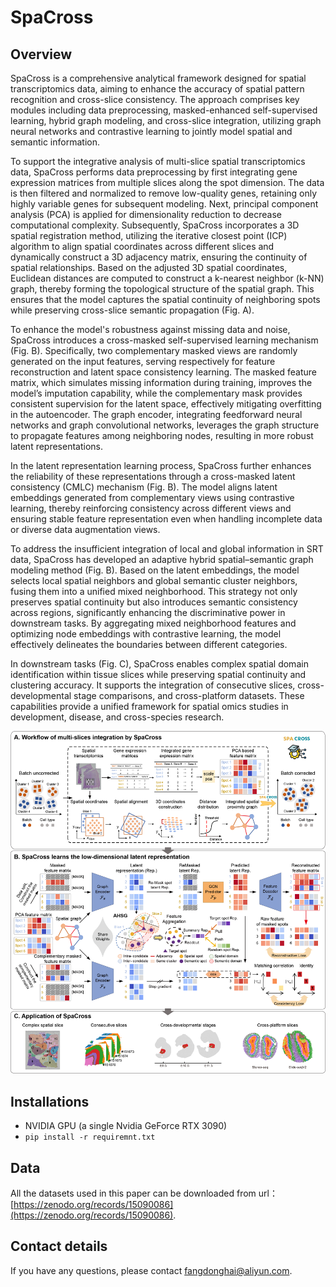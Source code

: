 # SpaCross
## Overview
SpaCross is a comprehensive analytical framework designed for spatial transcriptomics data, aiming to enhance the accuracy of spatial pattern recognition and cross-slice consistency. The approach comprises key modules including data preprocessing, masked-enhanced self-supervised learning, hybrid graph modeling, and cross-slice integration, utilizing graph neural networks and contrastive learning to jointly model spatial and semantic information. 

To support the integrative analysis of multi-slice spatial transcriptomics data, SpaCross performs data preprocessing by first integrating gene expression matrices from multiple slices along the spot dimension. The data is then filtered and normalized to remove low-quality genes, retaining only highly variable genes for subsequent modeling. Next, principal component analysis (PCA) is applied for dimensionality reduction to decrease computational complexity. Subsequently, SpaCross incorporates a 3D spatial registration method, utilizing the iterative closest point (ICP) algorithm to align spatial coordinates across different slices and dynamically construct a 3D adjacency matrix, ensuring the continuity of spatial relationships. Based on the adjusted 3D spatial coordinates, Euclidean distances are computed to construct a k-nearest neighbor (k-NN) graph, thereby forming the topological structure of the spatial graph. This ensures that the model captures the spatial continuity of neighboring spots while preserving cross-slice semantic propagation (Fig. A). 

To enhance the model's robustness against missing data and noise, SpaCross introduces a cross-masked self-supervised learning mechanism (Fig. B). Specifically, two complementary masked views are randomly generated on the input features, serving respectively for feature reconstruction and latent space consistency learning. The masked feature matrix, which simulates missing information during training, improves the model’s imputation capability, while the complementary mask provides consistent supervision for the latent space, effectively mitigating overfitting in the autoencoder. The graph encoder, integrating feedforward neural networks and graph convolutional networks, leverages the graph structure to propagate features among neighboring nodes, resulting in more robust latent representations.

In the latent representation learning process, SpaCross further enhances the reliability of these representations through a cross-masked latent consistency (CMLC) mechanism (Fig. B). The model aligns latent embeddings generated from complementary views using contrastive learning, thereby reinforcing consistency across different views and ensuring stable feature representation even when handling incomplete data or diverse data augmentation views.

To address the insufficient integration of local and global information in SRT data, SpaCross has developed an adaptive hybrid spatial–semantic graph modeling method (Fig. B). Based on the latent embeddings, the model selects local spatial neighbors and global semantic cluster neighbors, fusing them into a unified mixed neighborhood. This strategy not only preserves spatial continuity but also introduces semantic consistency across regions, significantly enhancing the discriminative power in downstream tasks. By aggregating mixed neighborhood features and optimizing node embeddings with contrastive learning, the model effectively delineates the boundaries between different categories. 

In downstream tasks (Fig. C),  SpaCross enables complex spatial domain identification within tissue slices while preserving spatial continuity and clustering accuracy. It supports the integration of consecutive slices, cross-developmental stage comparisons, and cross-platform datasets. These capabilities provide a unified framework for spatial omics studies in development, disease, and cross-species research. 

![Overview.jpg](Overview.jpg)

## Installations
- NVIDIA GPU (a single Nvidia GeForce RTX 3090)
- `pip install -r requiremnt.txt`

## Data
All the datasets used in this paper can be downloaded from url：[https://zenodo.org/records/15090086](https://zenodo.org/records/15090086).

## Contact details
If you have any questions, please contact fangdonghai@aliyun.com.

